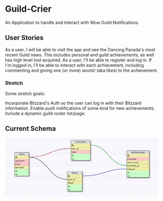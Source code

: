 # Guild-Crier
An Application to handle and interact with Wow Guild Notifications

## User Stories
As a user, I will be able to visit the app and see the Dancing Panada's most recent Guild news.  This includes personal and guild achievements, as well has high level loot acquired.  As a user, I'll be able to register and log in.  If I'm logged in, I'll be able to interact with each achievement, including commenting and giving one (or more) woots! (aka likes) to the achievement.  

### Stretch
Some stretch goals:

Incorporate Blizzard's Auth so the user can log in with their Blizzard information.
Enable push notifications of some kind for new achievements.
Include a dynamic guild roster list/page.

## Current Schema
![](guild_crier_schema.png)
